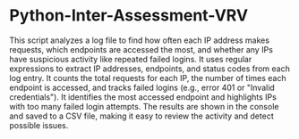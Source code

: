 # Python-Inter-Assessment-VRV
This script analyzes a log file to find how often each IP address makes requests, which endpoints are accessed the most, and whether any IPs have suspicious activity like repeated failed logins. It uses regular expressions to extract IP addresses, endpoints, and status codes from each log entry. It counts the total requests for each IP, the number of times each endpoint is accessed, and tracks failed logins (e.g., error 401 or "Invalid credentials"). It identifies the most accessed endpoint and highlights IPs with too many failed login attempts. The results are shown in the console and saved to a CSV file, making it easy to review the activity and detect possible issues.
